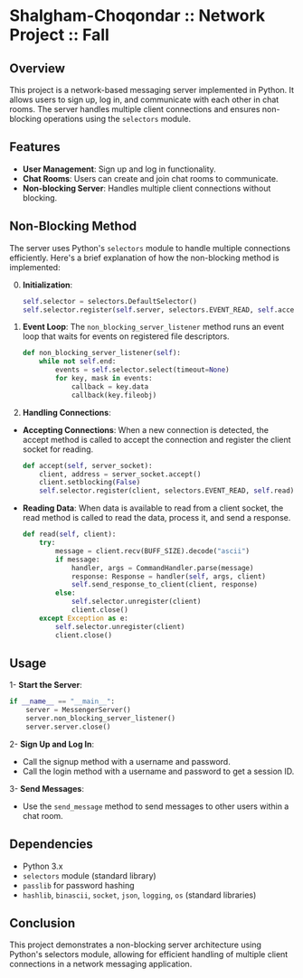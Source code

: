 # Shalgham-Choqondar :: Network Project :: Fall

## Overview
This project is a network-based messaging server implemented in Python. It allows users to sign up, log in, and communicate with each other in chat rooms. The server handles multiple client connections and ensures non-blocking operations using the `selectors` module.

## Features
- **User Management**: Sign up and log in functionality.
- **Chat Rooms**: Users can create and join chat rooms to communicate.
- **Non-blocking Server**: Handles multiple client connections without blocking.

## Non-Blocking Method
The server uses Python's `selectors` module to handle multiple connections efficiently. Here's a brief explanation of how the non-blocking method is implemented:

0. **Initialization**:
   ```python
   self.selector = selectors.DefaultSelector()
   self.selector.register(self.server, selectors.EVENT_READ, self.accept)

1. **Event Loop**:
The `non_blocking_server_listener` method runs an event loop that waits for events on registered file descriptors.

   ```python
   def non_blocking_server_listener(self):
       while not self.end:
           events = self.selector.select(timeout=None)
           for key, mask in events:
               callback = key.data
               callback(key.fileobj)
    ```
2. **Handling Connections**:

* **Accepting Connections**: When a new connection is detected, the accept method is called to accept the connection and register the client socket for reading.

  ```python
  def accept(self, server_socket):
      client, address = server_socket.accept()
      client.setblocking(False)
      self.selector.register(client, selectors.EVENT_READ, self.read)
  ```
* **Reading Data**: When data is available to read from a client socket, the read method is called to read the data, process it, and send a response.

  ```python
  def read(self, client):
      try:
          message = client.recv(BUFF_SIZE).decode("ascii")
          if message:
              handler, args = CommandHandler.parse(message)
              response: Response = handler(self, args, client)
              self.send_response_to_client(client, response)
          else:
              self.selector.unregister(client)
              client.close()
      except Exception as e:
          self.selector.unregister(client)
          client.close()
## Usage
1- **Start the Server**:

  ```python
  if __name__ == "__main__":
      server = MessengerServer()
      server.non_blocking_server_listener()
      server.server.close()
  ```
2- **Sign Up and Log In**:

* Call the signup method with a username and password.
* Call the login method with a username and password to get a session ID.

3- **Send Messages**:

* Use the `send_message` method to send messages to other users within a chat room.

## Dependencies
* Python 3.x
* `selectors` module (standard library)
* `passlib` for password hashing
* `hashlib`, `binascii`, `socket`, `json`, `logging`, `os` (standard libraries)

## Conclusion
This project demonstrates a non-blocking server architecture using Python's selectors module, allowing for efficient handling of multiple client connections in a network messaging application.
